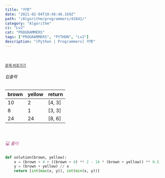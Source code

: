 ```yaml
---
title: "카펫"
date: "2021-02-04T10:48:46.169Z"
path: "/Algorithm/programmers/42842/"
category: "Algorithm"
ci: "Lv2"
cat: "PROGRAMMERS"
tags: ["PROGRAMMERS", "PYTHON", "Lv2"]
description: "[Python | Programmers] 카펫"
---
```


<br />

<a href="https://programmers.co.kr/learn/courses/30/lessons/42842"><small>문제 바로가기</small></a>

###### 입출력

| brown | yellow | return |
| ----- | ------ | ------ |
| 10    | 2      | [4, 3] |
| 8     | 1      | [3, 3] |
| 24    | 24     | [8, 6] |

<br />

##### <h5 style="color:#C587AE;">💻 풀이</h5>

```python
def solution(brown, yellow):
    x = (brown + 4 + ((brown + 4) ** 2 - 16 * (brown + yellow)) ** 0.5) / 4
    y = (brown + yellow) // x
    return [int(max(x, y)), int(min(x, y))]
```

<br />

